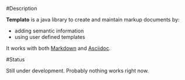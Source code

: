#Description

**Templato** is a java library to create and maintain markup documents by:
* adding  semantic information
* using user defined templates

It works with both [Markdown](https://www.markdownguide.org/getting-started/) and [Asciidoc](http://asciidoc.org/).

#Status

Still under development. Probably nothing works right now.